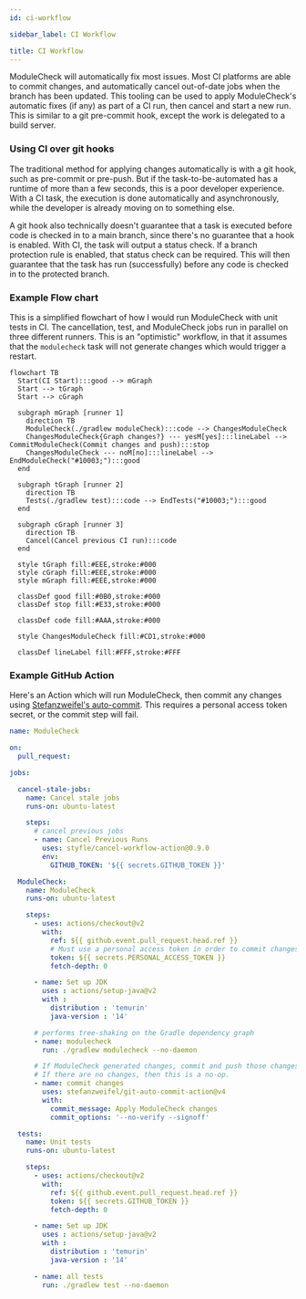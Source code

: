 ```yaml
---
id: ci-workflow

sidebar_label: CI Workflow

title: CI Workflow
---
```


ModuleCheck will automatically fix most issues. Most CI platforms are able to commit changes, and
automatically cancel out-of-date jobs when the branch has been updated. This tooling can be used to
apply ModuleCheck's automatic fixes (if any) as part of a CI run, then cancel and start a new run.
This is similar to a git pre-commit hook, except the work is delegated to a build server.

### Using CI over git hooks

The traditional method for applying changes automatically is with a git hook, such as pre-commit or
pre-push. But if the task-to-be-automated has a runtime of more than a few seconds, this is a poor
developer experience. With a CI task, the execution is done automatically and asynchronously, while
the developer is already moving on to something else.

A git hook also technically doesn't guarantee that a task is executed before code is checked in to a
main branch, since there's no guarantee that a hook is enabled. With CI, the task will output a
status check. If a branch protection rule is enabled, that status check can be required. This will
then guarantee that the task has run (successfully) before any code is checked in to the protected
branch.

### Example Flow chart

This is a simplified flowchart of how I would run ModuleCheck with unit tests in CI. The
cancellation, test, and ModuleCheck jobs run in parallel on three different runners. This is an
"optimistic" workflow, in that it assumes that the `modulecheck` task will not generate changes
which would trigger a restart.

```mermaid
flowchart TB
  Start(CI Start):::good --> mGraph
  Start --> tGraph
  Start --> cGraph

  subgraph mGraph [runner 1]
    direction TB
    ModuleCheck(./gradlew moduleCheck):::code --> ChangesModuleCheck
    ChangesModuleCheck{Graph changes?} --- yesM[yes]:::lineLabel --> CommitModuleCheck(Commit changes and push):::stop
    ChangesModuleCheck --- noM[no]:::lineLabel --> EndModuleCheck("#10003;"):::good
  end

  subgraph tGraph [runner 2]
    direction TB
    Tests(./gradlew test):::code --> EndTests("#10003;"):::good
  end

  subgraph cGraph [runner 3]
    direction TB
    Cancel(Cancel previous CI run):::code
  end

  style tGraph fill:#EEE,stroke:#000
  style cGraph fill:#EEE,stroke:#000
  style mGraph fill:#EEE,stroke:#000

  classDef good fill:#0B0,stroke:#000
  classDef stop fill:#E33,stroke:#000

  classDef code fill:#AAA,stroke:#000

  style ChangesModuleCheck fill:#CD1,stroke:#000

  classDef lineLabel fill:#FFF,stroke:#FFF
```

### Example GitHub Action

Here's an Action which will run ModuleCheck, then commit any changes
using [Stefanzweifel's auto-commit](https://github.com/stefanzweifel/git-auto-commit-action). This
requires a personal access token secret, or the commit step will fail.

```yaml title=.github/workflows.module-check.yml
name: ModuleCheck

on:
  pull_request:

jobs:

  cancel-stale-jobs:
    name: Cancel stale jobs
    runs-on: ubuntu-latest

    steps:
      # cancel previous jobs
      - name: Cancel Previous Runs
        uses: styfle/cancel-workflow-action@0.9.0
        env:
          GITHUB_TOKEN: '${{ secrets.GITHUB_TOKEN }}'

  ModuleCheck:
    name: ModuleCheck
    runs-on: ubuntu-latest

    steps:
      - uses: actions/checkout@v2
        with:
          ref: ${{ github.event.pull_request.head.ref }}
          # Must use a personal access token in order to commit changes
          token: ${{ secrets.PERSONAL_ACCESS_TOKEN }}
          fetch-depth: 0

      - name: Set up JDK
        uses : actions/setup-java@v2
        with :
          distribution : 'temurin'
          java-version : '14'

      # performs tree-shaking on the Gradle dependency graph
      - name: modulecheck
        run: ./gradlew modulecheck --no-daemon

      # If ModuleCheck generated changes, commit and push those changes.
      # If there are no changes, then this is a no-op.
      - name: commit changes
        uses: stefanzweifel/git-auto-commit-action@v4
        with:
          commit_message: Apply ModuleCheck changes
          commit_options: '--no-verify --signoff'

  tests:
    name: Unit tests
    runs-on: ubuntu-latest

    steps:
      - uses: actions/checkout@v2
        with:
          ref: ${{ github.event.pull_request.head.ref }}
          token: ${{ secrets.GITHUB_TOKEN }}
          fetch-depth: 0

      - name: Set up JDK
        uses : actions/setup-java@v2
        with :
          distribution : 'temurin'
          java-version : '14'

      - name: all tests
        run: ./gradlew test --no-daemon
```

